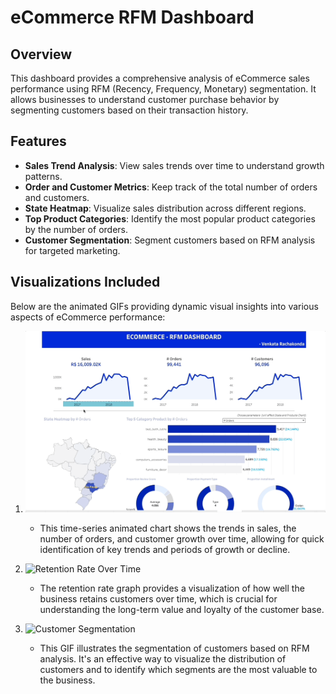 # eCommerce RFM Dashboard

## Overview
This dashboard provides a comprehensive analysis of eCommerce sales performance using RFM (Recency, Frequency, Monetary) segmentation. It allows businesses to understand customer purchase behavior by segmenting customers based on their transaction history.

## Features
- **Sales Trend Analysis**: View sales trends over time to understand growth patterns.
- **Order and Customer Metrics**: Keep track of the total number of orders and customers.
- **State Heatmap**: Visualize sales distribution across different regions.
- **Top Product Categories**: Identify the most popular product categories by the number of orders.
- **Customer Segmentation**: Segment customers based on RFM analysis for targeted marketing.

## Visualizations Included
Below are the animated GIFs providing dynamic visual insights into various aspects of eCommerce performance:

1. ![Sales, Orders, and Customers Trend](gifs/Sales_orders_customers.gif)
   - This time-series animated chart shows the trends in sales, the number of orders, and customer growth over time, allowing for quick identification of key trends and periods of growth or decline.

2. ![Retention Rate Over Time](gifs/Retentionrate_elapsed.gif)
   - The retention rate graph provides a visualization of how well the business retains customers over time, which is crucial for understanding the long-term value and loyalty of the customer base.

3. ![Customer Segmentation](gifs/segmentation.gif)
   - This GIF illustrates the segmentation of customers based on RFM analysis. It's an effective way to visualize the distribution of customers and to identify which segments are the most valuable to the business.

